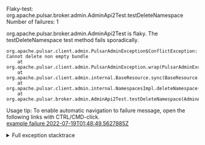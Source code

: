         
Flaky-test: org.apache.pulsar.broker.admin.AdminApi2Test.testDeleteNamespace
Number of failures: 1

org.apache.pulsar.broker.admin.AdminApi2Test is flaky. The testDeleteNamespace test method fails sporadically.

```
org.apache.pulsar.client.admin.PulsarAdminException$ConflictException: Cannot delete non empty bundle
	at org.apache.pulsar.client.admin.PulsarAdminException.wrap(PulsarAdminException.java:252)
	at org.apache.pulsar.client.admin.internal.BaseResource.sync(BaseResource.java:302)
	at org.apache.pulsar.client.admin.internal.NamespacesImpl.deleteNamespace(NamespacesImpl.java:316)
	at org.apache.pulsar.broker.admin.AdminApi2Test.testDeleteNamespace(AdminApi2Test.java:1422)
```

Usage tip: To enable automatic navigation to failure message, open the following links with CTRL/CMD-click.  
[example failure 2022-07-19T01:48:49.5627885Z](https://github.com/apache/pulsar/runs/7401074531?check_suite_focus=true#step:9:556)  


<details>
<summary>Full exception stacktrace</summary>
<code><pre>
org.apache.pulsar.client.admin.PulsarAdminException$ConflictException: Cannot delete non empty bundle
	at org.apache.pulsar.client.admin.PulsarAdminException.wrap(PulsarAdminException.java:252)
	at org.apache.pulsar.client.admin.internal.BaseResource.sync(BaseResource.java:302)
	at org.apache.pulsar.client.admin.internal.NamespacesImpl.deleteNamespace(NamespacesImpl.java:316)
	at org.apache.pulsar.broker.admin.AdminApi2Test.testDeleteNamespace(AdminApi2Test.java:1422)
	at java.base/jdk.internal.reflect.NativeMethodAccessorImpl.invoke0(Native Method)
	at java.base/jdk.internal.reflect.NativeMethodAccessorImpl.invoke(NativeMethodAccessorImpl.java:77)
	at java.base/jdk.internal.reflect.DelegatingMethodAccessorImpl.invoke(DelegatingMethodAccessorImpl.java:43)
	at java.base/java.lang.reflect.Method.invoke(Method.java:568)
	at org.testng.internal.MethodInvocationHelper.invokeMethod(MethodInvocationHelper.java:132)
	at org.testng.internal.InvokeMethodRunnable.runOne(InvokeMethodRunnable.java:45)
	at org.testng.internal.InvokeMethodRunnable.call(InvokeMethodRunnable.java:73)
	at org.testng.internal.InvokeMethodRunnable.call(InvokeMethodRunnable.java:11)
	at java.base/java.util.concurrent.FutureTask.run(FutureTask.java:264)
	at java.base/java.util.concurrent.ThreadPoolExecutor.runWorker(ThreadPoolExecutor.java:1136)
	at java.base/java.util.concurrent.ThreadPoolExecutor$Worker.run(ThreadPoolExecutor.java:635)
	at java.base/java.lang.Thread.run(Thread.java:833)
	Suppressed: org.apache.pulsar.client.admin.PulsarAdminException$ConflictException: Cannot delete non empty bundle
		at org.apache.pulsar.client.admin.internal.BaseResource.getApiException(BaseResource.java:238)
		at org.apache.pulsar.client.admin.internal.BaseResource$3.failed(BaseResource.java:188)
		at org.glassfish.jersey.client.JerseyInvocation$1.failed(JerseyInvocation.java:882)
		at org.glassfish.jersey.client.JerseyInvocation$1.completed(JerseyInvocation.java:863)
		at org.glassfish.jersey.client.ClientRuntime.processResponse(ClientRuntime.java:229)
		at org.glassfish.jersey.client.ClientRuntime.access$200(ClientRuntime.java:62)
		at org.glassfish.jersey.client.ClientRuntime$2.lambda$response$0(ClientRuntime.java:173)
		at org.glassfish.jersey.internal.Errors$1.call(Errors.java:248)
		at org.glassfish.jersey.internal.Errors$1.call(Errors.java:244)
		at org.glassfish.jersey.internal.Errors.process(Errors.java:292)
		at org.glassfish.jersey.internal.Errors.process(Errors.java:274)
		at org.glassfish.jersey.internal.Errors.process(Errors.java:244)
		at org.glassfish.jersey.process.internal.RequestScope.runInScope(RequestScope.java:288)
		at org.glassfish.jersey.client.ClientRuntime$2.response(ClientRuntime.java:173)
		at org.apache.pulsar.client.admin.internal.http.AsyncHttpConnector.lambda$apply$1(AsyncHttpConnector.java:242)
		at java.base/java.util.concurrent.CompletableFuture.uniWhenComplete(CompletableFuture.java:863)
		at java.base/java.util.concurrent.CompletableFuture$UniWhenComplete.tryFire(CompletableFuture.java:841)
		at java.base/java.util.concurrent.CompletableFuture.postComplete(CompletableFuture.java:510)
		at java.base/java.util.concurrent.CompletableFuture.complete(CompletableFuture.java:2147)
		at org.apache.pulsar.client.admin.internal.http.AsyncHttpConnector.lambda$retryOperation$4(AsyncHttpConnector.java:284)
		at java.base/java.util.concurrent.CompletableFuture.uniWhenComplete(CompletableFuture.java:863)
		at java.base/java.util.concurrent.CompletableFuture$UniWhenComplete.tryFire(CompletableFuture.java:841)
		at java.base/java.util.concurrent.CompletableFuture.postComplete(CompletableFuture.java:510)
		at java.base/java.util.concurrent.CompletableFuture.complete(CompletableFuture.java:2147)
		at org.asynchttpclient.netty.NettyResponseFuture.loadContent(NettyResponseFuture.java:222)
		at org.asynchttpclient.netty.NettyResponseFuture.done(NettyResponseFuture.java:257)
		at org.asynchttpclient.netty.handler.AsyncHttpClientHandler.finishUpdate(AsyncHttpClientHandler.java:241)
		at org.asynchttpclient.netty.handler.HttpHandler.handleChunk(HttpHandler.java:114)
		at org.asynchttpclient.netty.handler.HttpHandler.handleRead(HttpHandler.java:143)
		at org.asynchttpclient.netty.handler.AsyncHttpClientHandler.channelRead(AsyncHttpClientHandler.java:78)
		at io.netty.channel.AbstractChannelHandlerContext.invokeChannelRead(AbstractChannelHandlerContext.java:379)
		at io.netty.channel.AbstractChannelHandlerContext.invokeChannelRead(AbstractChannelHandlerContext.java:365)
		at io.netty.channel.AbstractChannelHandlerContext.fireChannelRead(AbstractChannelHandlerContext.java:357)
		at io.netty.handler.codec.MessageToMessageDecoder.channelRead(MessageToMessageDecoder.java:103)
		at io.netty.channel.AbstractChannelHandlerContext.invokeChannelRead(AbstractChannelHandlerContext.java:379)
		at io.netty.channel.AbstractChannelHandlerContext.invokeChannelRead(AbstractChannelHandlerContext.java:365)
		at io.netty.channel.AbstractChannelHandlerContext.fireChannelRead(AbstractChannelHandlerContext.java:357)
		at io.netty.channel.CombinedChannelDuplexHandler$DelegatingChannelHandlerContext.fireChannelRead(CombinedChannelDuplexHandler.java:436)
		at io.netty.handler.codec.ByteToMessageDecoder.fireChannelRead(ByteToMessageDecoder.java:327)
		at io.netty.handler.codec.ByteToMessageDecoder.channelRead(ByteToMessageDecoder.java:299)
		at io.netty.channel.CombinedChannelDuplexHandler.channelRead(CombinedChannelDuplexHandler.java:251)
		at io.netty.channel.AbstractChannelHandlerContext.invokeChannelRead(AbstractChannelHandlerContext.java:379)
		at io.netty.channel.AbstractChannelHandlerContext.invokeChannelRead(AbstractChannelHandlerContext.java:365)
		at io.netty.channel.AbstractChannelHandlerContext.fireChannelRead(AbstractChannelHandlerContext.java:357)
		at io.netty.channel.DefaultChannelPipeline$HeadContext.channelRead(DefaultChannelPipeline.java:1410)
		at io.netty.channel.AbstractChannelHandlerContext.invokeChannelRead(AbstractChannelHandlerContext.java:379)
		at io.netty.channel.AbstractChannelHandlerContext.invokeChannelRead(AbstractChannelHandlerContext.java:365)
		at io.netty.channel.DefaultChannelPipeline.fireChannelRead(DefaultChannelPipeline.java:919)
		at io.netty.channel.nio.AbstractNioByteChannel$NioByteUnsafe.read(AbstractNioByteChannel.java:166)
		at io.netty.channel.nio.NioEventLoop.processSelectedKey(NioEventLoop.java:722)
		at io.netty.channel.nio.NioEventLoop.processSelectedKeysOptimized(NioEventLoop.java:658)
		at io.netty.channel.nio.NioEventLoop.processSelectedKeys(NioEventLoop.java:584)
		at io.netty.channel.nio.NioEventLoop.run(NioEventLoop.java:496)
		at io.netty.util.concurrent.SingleThreadEventExecutor$4.run(SingleThreadEventExecutor.java:995)
		at io.netty.util.internal.ThreadExecutorMap$2.run(ThreadExecutorMap.java:74)
		at io.netty.util.concurrent.FastThreadLocalRunnable.run(FastThreadLocalRunnable.java:30)
		... 1 more
	Caused by: javax.ws.rs.ClientErrorException: HTTP 409 Cannot delete non empty bundle
		at org.glassfish.jersey.client.JerseyInvocation.createExceptionForFamily(JerseyInvocation.java:985)
		at org.glassfish.jersey.client.JerseyInvocation.convertToException(JerseyInvocation.java:967)
		at org.glassfish.jersey.client.JerseyInvocation.access$700(JerseyInvocation.java:82)
		... 54 more
Caused by: [CIRCULAR REFERENCE: javax.ws.rs.ClientErrorException: HTTP 409 Cannot delete non empty bundle]

</pre></code>
</details>

